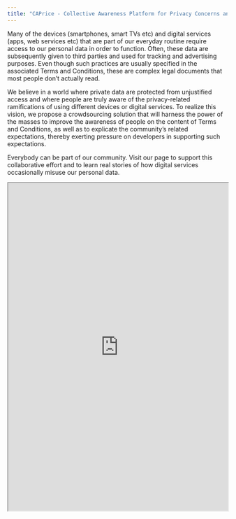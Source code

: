 ```yaml
---
title: "CAPrice - Collective Awareness Platform for Privacy Concerns and Expectations (with subtitles)"
---
```


Many of the devices (smartphones, smart TVs etc) and digital services (apps, web services etc) that are part of our everyday routine require access to our personal data in order to function. Often, these data are subsequently given to third parties and used for tracking and advertising purposes. Even though such practices are usually specified in the associated Terms and Conditions, these are complex legal documents that most people don’t actually read.

We believe in a world where private data are protected from unjustified access and where people are truly aware of the privacy-related ramifications of using different devices or digital services. To realize this vision, we propose a crowdsourcing solution that will harness the power of the masses to improve the awareness of people on the content of Terms and Conditions, as well as to explicate the community’s related expectations, thereby exerting pressure on developers in supporting such expectations.

Everybody can be part of our community. Visit our page to support this collaborative effort and to learn real stories of how digital services occasionally misuse our personal data.

<iframe height="750" width="100%" src="https://ewelton.github.io/ktest/wiki.html#CAPrice%20-%20Collective%20Awareness%20Platform%20for%20Privacy%20Concerns%20and%20Expectations%20(with%20subtitles)"></iframe>
